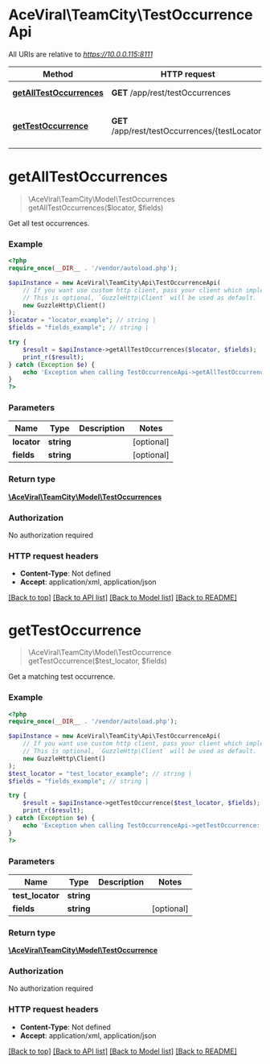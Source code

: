 # AceViral\TeamCity\TestOccurrenceApi

All URIs are relative to *https://10.0.0.115:8111*

Method | HTTP request | Description
------------- | ------------- | -------------
[**getAllTestOccurrences**](TestOccurrenceApi.md#getAllTestOccurrences) | **GET** /app/rest/testOccurrences | Get all test occurrences.
[**getTestOccurrence**](TestOccurrenceApi.md#getTestOccurrence) | **GET** /app/rest/testOccurrences/{testLocator} | Get a matching test occurrence.


# **getAllTestOccurrences**
> \AceViral\TeamCity\Model\TestOccurrences getAllTestOccurrences($locator, $fields)

Get all test occurrences.



### Example
```php
<?php
require_once(__DIR__ . '/vendor/autoload.php');

$apiInstance = new AceViral\TeamCity\Api\TestOccurrenceApi(
    // If you want use custom http client, pass your client which implements `GuzzleHttp\ClientInterface`.
    // This is optional, `GuzzleHttp\Client` will be used as default.
    new GuzzleHttp\Client()
);
$locator = "locator_example"; // string | 
$fields = "fields_example"; // string | 

try {
    $result = $apiInstance->getAllTestOccurrences($locator, $fields);
    print_r($result);
} catch (Exception $e) {
    echo 'Exception when calling TestOccurrenceApi->getAllTestOccurrences: ', $e->getMessage(), PHP_EOL;
}
?>
```

### Parameters

Name | Type | Description  | Notes
------------- | ------------- | ------------- | -------------
 **locator** | **string**|  | [optional]
 **fields** | **string**|  | [optional]

### Return type

[**\AceViral\TeamCity\Model\TestOccurrences**](../Model/TestOccurrences.md)

### Authorization

No authorization required

### HTTP request headers

 - **Content-Type**: Not defined
 - **Accept**: application/xml, application/json

[[Back to top]](#) [[Back to API list]](../../README.md#documentation-for-api-endpoints) [[Back to Model list]](../../README.md#documentation-for-models) [[Back to README]](../../README.md)

# **getTestOccurrence**
> \AceViral\TeamCity\Model\TestOccurrence getTestOccurrence($test_locator, $fields)

Get a matching test occurrence.



### Example
```php
<?php
require_once(__DIR__ . '/vendor/autoload.php');

$apiInstance = new AceViral\TeamCity\Api\TestOccurrenceApi(
    // If you want use custom http client, pass your client which implements `GuzzleHttp\ClientInterface`.
    // This is optional, `GuzzleHttp\Client` will be used as default.
    new GuzzleHttp\Client()
);
$test_locator = "test_locator_example"; // string | 
$fields = "fields_example"; // string | 

try {
    $result = $apiInstance->getTestOccurrence($test_locator, $fields);
    print_r($result);
} catch (Exception $e) {
    echo 'Exception when calling TestOccurrenceApi->getTestOccurrence: ', $e->getMessage(), PHP_EOL;
}
?>
```

### Parameters

Name | Type | Description  | Notes
------------- | ------------- | ------------- | -------------
 **test_locator** | **string**|  |
 **fields** | **string**|  | [optional]

### Return type

[**\AceViral\TeamCity\Model\TestOccurrence**](../Model/TestOccurrence.md)

### Authorization

No authorization required

### HTTP request headers

 - **Content-Type**: Not defined
 - **Accept**: application/xml, application/json

[[Back to top]](#) [[Back to API list]](../../README.md#documentation-for-api-endpoints) [[Back to Model list]](../../README.md#documentation-for-models) [[Back to README]](../../README.md)

